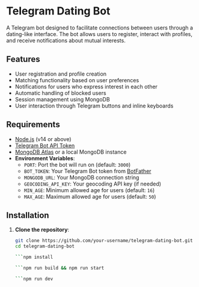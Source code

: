 # Telegram Dating Bot

A Telegram bot designed to facilitate connections between users through a dating-like interface. The bot allows users to register, interact with profiles, and receive notifications about mutual interests.

## Features

- User registration and profile creation
- Matching functionality based on user preferences
- Notifications for users who express interest in each other
- Automatic handling of blocked users
- Session management using MongoDB
- User interaction through Telegram buttons and inline keyboards

## Requirements

- [Node.js](https://nodejs.org/) (v14 or above)
- [Telegram Bot API Token](https://core.telegram.org/bots#botfather)
- [MongoDB Atlas](https://www.mongodb.com/cloud/atlas) or a local MongoDB instance
- **Environment Variables**:
  - `PORT`: Port the bot will run on (default: `3000`)
  - `BOT_TOKEN`: Your Telegram Bot token from [BotFather](https://core.telegram.org/bots#botfather)
  - `MONGODB_URL`: Your MongoDB connection string
  - `GEOCODING_API_KEY`: Your geocoding API key (if needed)
  - `MIN_AGE`: Minimum allowed age for users (default: `16`)
  - `MAX_AGE`: Maximum allowed age for users (default: `50`)

## Installation

1. **Clone the repository**:
   ```bash
   git clone https://github.com/your-username/telegram-dating-bot.git
   cd telegram-dating-bot

   ```npm install

   ```npm run build && npm run start 

   ```npm run dev
